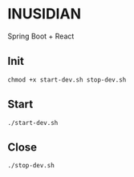 # INUSIDIAN
Spring Boot + React

## Init
~~~
chmod +x start-dev.sh stop-dev.sh
~~~

## Start
~~~
./start-dev.sh
~~~

## Close
~~~
./stop-dev.sh
~~~
